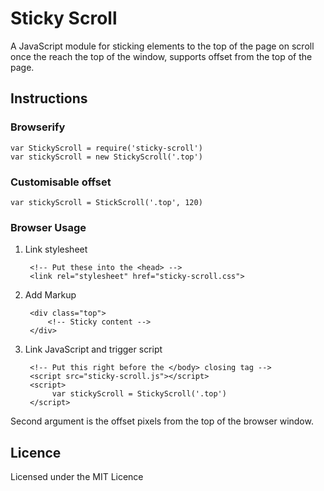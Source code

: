 # Sticky Scroll

A JavaScript module for sticking elements to the top of the page on scroll once the reach the top of the window, supports offset from the top of the page.

## Instructions

### Browserify

	var StickyScroll = require('sticky-scroll')
	var stickyScroll = new StickyScroll('.top')

### Customisable offset

	var stickyScroll = StickScroll('.top', 120)

### Browser Usage

1. Link stylesheet

		<!-- Put these into the <head> -->
		<link rel="stylesheet" href="sticky-scroll.css">

2. Add Markup

		<div class="top">
			<!-- Sticky content -->
		</div>

3. Link JavaScript and trigger script 

		<!-- Put this right before the </body> closing tag -->
		<script src="sticky-scroll.js"></script>
		<script>
			 var stickyScroll = StickyScroll('.top')
		</script>


Second argument is the offset pixels from the top of the browser window.		

## Licence

Licensed under the MIT Licence 